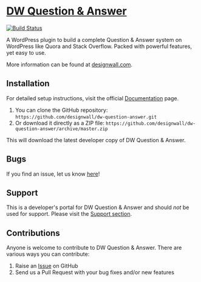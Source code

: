 # [DW Question & Answer](https://www.designwall.com/wordpress/plugins/dw-question-answer/) #
[![Build Status](https://secure.travis-ci.org/designwall/dw-question-answer.png?branch=master)](https://travis-ci.org/designwall/dw-question-answer)

A WordPress plugin to build a complete Question & Answer system on WordPress like Quora and Stack Overflow. Packed with powerful features, yet easy to use.

More information can be found at [designwall.com](https://www.designwall.com/wordpress/plugins/dw-question-answer/).

## Installation ##

For detailed setup instructions, visit the official [Documentation](https://www.designwall.com/guide/dw-question-answer-plugin/) page.

1. You can clone the GitHub repository: `https://github.com/designwall/dw-question-answer.git`
2. Or download it directly as a ZIP file: `https://github.com/designwall/dw-question-answer/archive/master.zip`

This will download the latest developer copy of DW Question & Answer.

## Bugs ##
If you find an issue, let us know [here](https://github.com/designwall/dw-question-answer/issues?state=open)!

## Support ##
This is a developer's portal for DW Question & Answer and should _not_ be used for support. Please visit the [Support section](https://www.designwall.com/question/).

## Contributions ##
Anyone is welcome to contribute to DW Question & Answer. There are various ways you can contribute:

1. Raise an [Issue](https://github.com/designwall/dw-question-answer/issues) on GitHub
2. Send us a Pull Request with your bug fixes and/or new features
